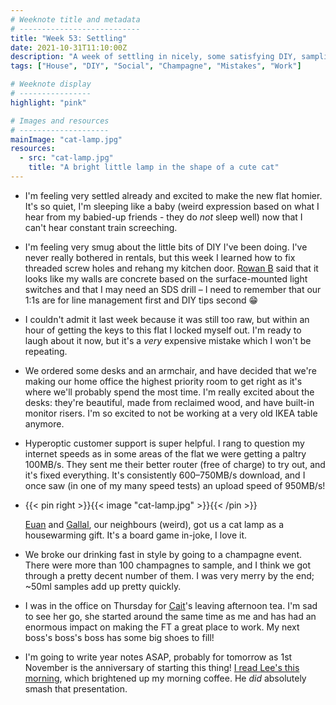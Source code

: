 ```yaml
---
# Weeknote title and metadata
# ---------------------------
title: "Week 53: Settling"
date: 2021-10-31T11:10:00Z
description: "A week of settling in nicely, some satisfying DIY, sampling a lot of champagne, even more super-fast internet, and a farewell at work."
tags: ["House", "DIY", "Social", "Champagne", "Mistakes", "Work"]

# Weeknote display
# ----------------
highlight: "pink"

# Images and resources
# --------------------
mainImage: "cat-lamp.jpg"
resources:
  - src: "cat-lamp.jpg"
    title: "A bright little lamp in the shape of a cute cat"
---
```


  * I'm feeling very settled already and excited to make the new flat homier. It's so quiet, I'm sleeping like a baby (weird expression based on what I hear from my babied-up friends - they do _not_ sleep well) now that I can't hear constant train screeching.

  * I'm feeling very smug about the little bits of DIY I've been doing. I've never really bothered in rentals, but this week I learned how to fix threaded screw holes and rehang my kitchen door. [Rowan B](https://twitter.com/rowanbeentje) said that it looks like my walls are concrete based on the surface-mounted light switches and that I may need an SDS drill – I need to remember that our 1:1s are for line management first and DIY tips second :grin:

  * I couldn't admit it last week because it was still too raw, but within an hour of getting the keys to this flat I locked myself out. I'm ready to laugh about it now, but it's a _very_ expensive mistake which I won't be repeating.

  * We ordered some desks and an armchair, and have decided that we're making our home office the highest priority room to get right as it's where we'll probably spend the most time. I'm really excited about the desks: they're beautiful, made from reclaimed wood, and have built-in monitor risers. I'm so excited to not be working at a very old IKEA table anymore.

  * Hyperoptic customer support is super helpful. I rang to question my internet speeds as in some areas of the flat we were getting a paltry 100MB/s. They sent me their better router (free of charge) to try out, and it's fixed everything. It's consistently 600–750MB/s download, and I once saw (in one of my many speed tests) an upload speed of 950MB/s!

  * {{< pin right >}}{{< image "cat-lamp.jpg" >}}{{< /pin >}}
  
    [Euan](https://twitter.com/efinlay24) and [Gallal](https://twitter.com/gallal_sharaf), our neighbours (weird), got us a cat lamp as a housewarming gift. It's a board game in-joke, I love it.

  * We broke our drinking fast in style by going to a champagne event. There were more than 100 champagnes to sample, and I think we got through a pretty decent number of them. I was very merry by the end; ~50ml samples add up pretty quickly.

  * I was in the office on Thursday for [Cait](https://twitter.com/caitoriordan)'s leaving afternoon tea. I'm sad to see her go, she started around the same time as me and has had an enormous impact on making the FT a great place to work. My next boss's boss's boss has some big shoes to fill!

  * I'm going to write year notes ASAP, probably for tomorrow as 1st November is the anniversary of starting this thing! [I read Lee's this morning](https://leemoody.co.uk/blog/weeknotes/year-1/), which brightened up my morning coffee. He _did_ absolutely smash that presentation.

